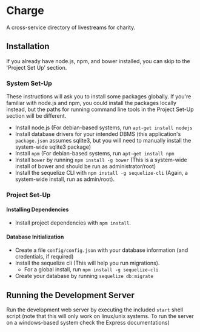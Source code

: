 Charge
======
A cross-service directory of livestreams for charity.

## Installation
If you already have node.js, npm, and bower installed, you can skip to the 'Project Set Up' section.

### System Set-Up
These instructions will ask you to install some packages globally. If you're familiar with node.js and npm, you could install the packages locally instead, but the paths for running command line tools in the Project Set-Up section will be different.

 - Install node.js (For debian-based systems, run `apt-get install nodejs`
 - Install database drivers for your intended DBMS (this application's `package.json` assumes sqlite3, but you will need to manually install the system-wide sqlite3 package)
 - Install `npm` (For debian-based systems, run `apt-get install npm`
 - Install `bower` by running `npm install -g bower` (This is a system-wide install of bower and should be run as administrator/root)
 - Install the sequelize CLI with `npm install -g sequelize-cli` (Again, a system-wide install, run as admin/root).

### Project Set-Up
#### Installing Dependencies
 - Install project dependencies with `npm install`.

#### Database Initialization
 - Create a file `config/config.json` with your database information (and credentials, if required)
 - Install the sequelize cli (This will help you run migrations).
   - For a global install, run `npm install -g sequelize-cli`
 - Create your database by running `sequelize db:migrate`

## Running the Development Server
Run the development web server by executing the included `start` shell script (note that this will only work on linux/unix systems. To run the server on a windows-based system check the Express documentations)

